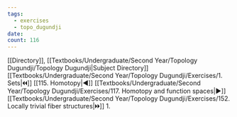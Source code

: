 ```yaml
---
tags:
  - exercises
  - topo_dugundji
date: 
count: 116
---
```

[[Directory]], [[Textbooks/Undergraduate/Second Year/Topology Dugundji/Topology Dugundji|Subject Directory]]
[[Textbooks/Undergraduate/Second Year/Topology Dugundji/Exercises/1. Sets|🞀🞀]] [[115. Homotopy|◀]] [[Textbooks/Undergraduate/Second Year/Topology Dugundji/Exercises/117. Homotopy and function spaces|▶]] [[Textbooks/Undergraduate/Second Year/Topology Dugundji/Exercises/152. Locally trivial fiber structures|🞂🞂]]
1. 